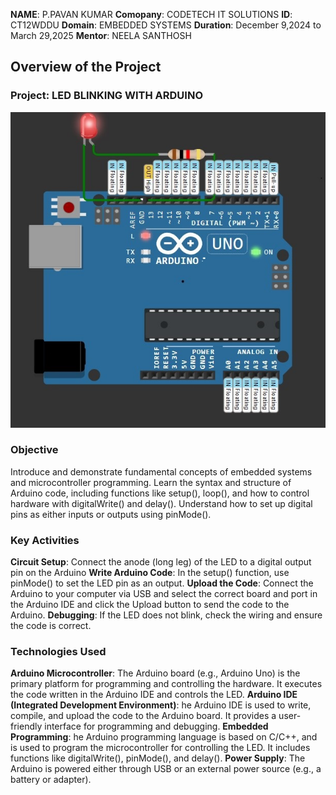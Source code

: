 **NAME**: P.PAVAN KUMAR
**Comopany**: CODETECH IT SOLUTIONS
**ID**: CT12WDDU
**Domain**: EMBEDDED SYSTEMS
**Duration**: December 9,2024 to March 29,2025
**Mentor**: NEELA SANTHOSH


## Overview of the Project


### Project: LED BLINKING WITH ARDUINO
![image alt](https://github.com/pavankum123/codetech-task1/blob/71039a2df84e4fc5051157e61e9198ff699bb1fc/Screenshot%202024-12-29%20123306.jpg)

### Objective
Introduce and demonstrate fundamental concepts of embedded systems and microcontroller programming. 
Learn the syntax and structure of Arduino code, including functions like setup(), loop(), and how to control hardware with digitalWrite() and delay().
Understand how to set up digital pins as either inputs or outputs using pinMode().

### Key Activities
**Circuit Setup**: Connect the anode (long leg) of the LED to a digital output pin on the Arduino
**Write Arduino Code**: In the setup() function, use pinMode() to set the LED pin as an output.
**Upload the Code**: Connect the Arduino to your computer via USB and select the correct board and port in the Arduino IDE and click the Upload button to send the code to the Arduino.
**Debugging**: If the LED does not blink, check the wiring and ensure the code is correct.

### Technologies Used
**Arduino Microcontroller**: The Arduino board (e.g., Arduino Uno) is the primary platform for programming and controlling the hardware. It executes the code written in the Arduino IDE and controls the LED.
**Arduino IDE (Integrated Development Environment)**: he Arduino IDE is used to write, compile, and upload the code to the Arduino board. It provides a user-friendly interface for programming and debugging.
**Embedded Programming**: he Arduino programming language is based on C/C++, and is used to program the microcontroller for controlling the LED. It includes functions like digitalWrite(), pinMode(), and delay().
**Power Supply**: The Arduino is powered either through USB or an external power source (e.g., a battery or adapter).

